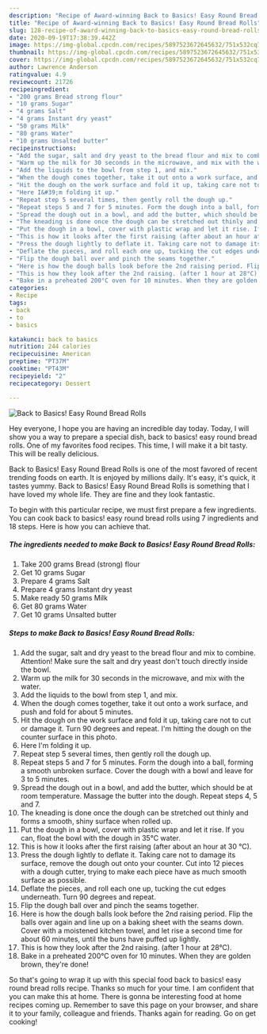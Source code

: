 ```yaml
---
description: "Recipe of Award-winning Back to Basics! Easy Round Bread Rolls"
title: "Recipe of Award-winning Back to Basics! Easy Round Bread Rolls"
slug: 128-recipe-of-award-winning-back-to-basics-easy-round-bread-rolls
date: 2020-09-19T17:38:39.442Z
image: https://img-global.cpcdn.com/recipes/5897523672645632/751x532cq70/back-to-basics-easy-round-bread-rolls-recipe-main-photo.jpg
thumbnail: https://img-global.cpcdn.com/recipes/5897523672645632/751x532cq70/back-to-basics-easy-round-bread-rolls-recipe-main-photo.jpg
cover: https://img-global.cpcdn.com/recipes/5897523672645632/751x532cq70/back-to-basics-easy-round-bread-rolls-recipe-main-photo.jpg
author: Lawrence Anderson
ratingvalue: 4.9
reviewcount: 21726
recipeingredient:
- "200 grams Bread strong flour"
- "10 grams Sugar"
- "4 grams Salt"
- "4 grams Instant dry yeast"
- "50 grams Milk"
- "80 grams Water"
- "10 grams Unsalted butter"
recipeinstructions:
- "Add the sugar, salt and dry yeast to the bread flour and mix to combine. Attention! Make sure the salt and dry yeast don&#39;t touch directly inside the bowl."
- "Warm up the milk for 30 seconds in the microwave, and mix with the water."
- "Add the liquids to the bowl from step 1, and mix."
- "When the dough comes together, take it out onto a work surface, and push and fold for about 5 minutes."
- "Hit the dough on the work surface and fold it up, taking care not to cut or damage it. Turn 90 degrees and repeat. I&#39;m hitting the dough on the counter surface in this photo."
- "Here I&#39;m folding it up."
- "Repeat step 5 several times, then gently roll the dough up."
- "Repeat steps 5 and 7 for 5 minutes. Form the dough into a ball, forming a smooth unbroken surface. Cover the dough with a bowl and leave for 3 to 5 minutes."
- "Spread the dough out in a bowl, and add the butter, which should be at room temperature. Massage the butter into the dough. Repeat steps 4, 5 and 7."
- "The kneading is done once the dough can be stretched out thinly and forms a smooth, shiny surface when rolled up."
- "Put the dough in a bowl, cover with plastic wrap and let it rise. If you can, float the bowl with the dough in 35°C water."
- "This is how it looks after the first raising (after about an hour at 30 °C)."
- "Press the dough lightly to deflate it. Taking care not to damage its surface, remove the dough out onto your counter. Cut into 12 pieces with a dough cutter, trying to make each piece have as much smooth surface as possible."
- "Deflate the pieces, and roll each one up, tucking the cut edges underneath. Turn 90 degrees and repeat."
- "Flip the dough ball over and pinch the seams together."
- "Here is how the dough balls look before the 2nd raising period. Flip the balls over again and line up on a baking sheet with the seams down. Cover with a moistened kitchen towel, and let rise a second time for about 60 minutes, until the buns have puffed up lightly."
- "This is how they look after the 2nd raising. (after 1 hour at 28°C)."
- "Bake in a preheated 200°C oven for 10 minutes. When they are golden brown, they&#39;re done!"
categories:
- Recipe
tags:
- back
- to
- basics

katakunci: back to basics 
nutrition: 244 calories
recipecuisine: American
preptime: "PT37M"
cooktime: "PT43M"
recipeyield: "2"
recipecategory: Dessert

---
```



![Back to Basics! Easy Round Bread Rolls](https://img-global.cpcdn.com/recipes/5897523672645632/751x532cq70/back-to-basics-easy-round-bread-rolls-recipe-main-photo.jpg)

Hey everyone, I hope you are having an incredible day today. Today, I will show you a way to prepare a special dish, back to basics! easy round bread rolls. One of my favorites food recipes. This time, I will make it a bit tasty. This will be really delicious.



Back to Basics! Easy Round Bread Rolls is one of the most favored of recent trending foods on earth. It is enjoyed by millions daily. It's easy, it's quick, it tastes yummy. Back to Basics! Easy Round Bread Rolls is something that I have loved my whole life. They are fine and they look fantastic.


To begin with this particular recipe, we must first prepare a few ingredients. You can cook back to basics! easy round bread rolls using 7 ingredients and 18 steps. Here is how you can achieve that.

<!--inarticleads1-->

##### The ingredients needed to make Back to Basics! Easy Round Bread Rolls:

1. Take 200 grams Bread (strong) flour
1. Get 10 grams Sugar
1. Prepare 4 grams Salt
1. Prepare 4 grams Instant dry yeast
1. Make ready 50 grams Milk
1. Get 80 grams Water
1. Get 10 grams Unsalted butter




<!--inarticleads2-->

##### Steps to make Back to Basics! Easy Round Bread Rolls:

1. Add the sugar, salt and dry yeast to the bread flour and mix to combine. Attention! Make sure the salt and dry yeast don&#39;t touch directly inside the bowl.
1. Warm up the milk for 30 seconds in the microwave, and mix with the water.
1. Add the liquids to the bowl from step 1, and mix.
1. When the dough comes together, take it out onto a work surface, and push and fold for about 5 minutes.
1. Hit the dough on the work surface and fold it up, taking care not to cut or damage it. Turn 90 degrees and repeat. I&#39;m hitting the dough on the counter surface in this photo.
1. Here I&#39;m folding it up.
1. Repeat step 5 several times, then gently roll the dough up.
1. Repeat steps 5 and 7 for 5 minutes. Form the dough into a ball, forming a smooth unbroken surface. Cover the dough with a bowl and leave for 3 to 5 minutes.
1. Spread the dough out in a bowl, and add the butter, which should be at room temperature. Massage the butter into the dough. Repeat steps 4, 5 and 7.
1. The kneading is done once the dough can be stretched out thinly and forms a smooth, shiny surface when rolled up.
1. Put the dough in a bowl, cover with plastic wrap and let it rise. If you can, float the bowl with the dough in 35°C water.
1. This is how it looks after the first raising (after about an hour at 30 °C).
1. Press the dough lightly to deflate it. Taking care not to damage its surface, remove the dough out onto your counter. Cut into 12 pieces with a dough cutter, trying to make each piece have as much smooth surface as possible.
1. Deflate the pieces, and roll each one up, tucking the cut edges underneath. Turn 90 degrees and repeat.
1. Flip the dough ball over and pinch the seams together.
1. Here is how the dough balls look before the 2nd raising period. Flip the balls over again and line up on a baking sheet with the seams down. Cover with a moistened kitchen towel, and let rise a second time for about 60 minutes, until the buns have puffed up lightly.
1. This is how they look after the 2nd raising. (after 1 hour at 28°C).
1. Bake in a preheated 200°C oven for 10 minutes. When they are golden brown, they&#39;re done!




So that's going to wrap it up with this special food back to basics! easy round bread rolls recipe. Thanks so much for your time. I am confident that you can make this at home. There is gonna be interesting food at home recipes coming up. Remember to save this page on your browser, and share it to your family, colleague and friends. Thanks again for reading. Go on get cooking!
